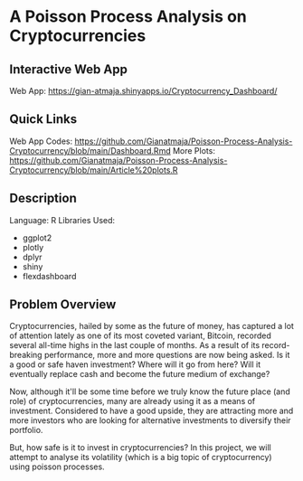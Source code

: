 # A Poisson Process Analysis on Cryptocurrencies

## Interactive Web App
Web App: https://gian-atmaja.shinyapps.io/Cryptocurrency_Dashboard/

## Quick Links 
Web App Codes: https://github.com/Gianatmaja/Poisson-Process-Analysis-Cryptocurrency/blob/main/Dashboard.Rmd
More Plots: https://github.com/Gianatmaja/Poisson-Process-Analysis-Cryptocurrency/blob/main/Article%20plots.R

## Description
Language: R
Libraries Used: 
- ggplot2 
- plotly
- dplyr 
- shiny
- flexdashboard

## Problem Overview 
Cryptocurrencies, hailed by some as the future of money, has captured a lot of attention lately as one of its most coveted variant, Bitcoin, recorded several all-time highs in the last couple of months. As a result of its record-breaking performance, more and more questions are now being asked. Is it a good or safe haven investment? Where will it go from here? Will it eventually replace cash and become the future medium of exchange?
  
Now, although it'll be some time before we truly know the future place (and role) of cryptocurrencies, many are already using it as a means of investment. Considered to have a good upside, they are attracting more and more investors who are looking for alternative investments to diversify their portfolio.
  
But, how safe is it to invest in cryptocurrencies? In this project, we will attempt to analyse its volatility (which is a big topic of cryptocurrency) using poisson processes.

